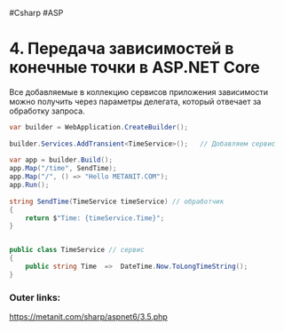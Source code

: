 #Csharp #ASP

# 4. Передача зависимостей в конечные точки в ASP.NET Core

Все добавляемые в коллекцию сервисов приложения зависимости можно получить через параметры делегата, который отвечает за обработку запроса.

```csharp
var builder = WebApplication.CreateBuilder();
 
builder.Services.AddTransient<TimeService>();   // Добавляем сервис
 
var app = builder.Build();
app.Map("/time", SendTime);
app.Map("/", () => "Hello METANIT.COM");
app.Run();
 
string SendTime(TimeService timeService) // обработчик
{
    return $"Time: {timeService.Time}";
}


public class TimeService // сервис
{
    public string Time  =>  DateTime.Now.ToLongTimeString();
}
```

### Outer links:
https://metanit.com/sharp/aspnet6/3.5.php